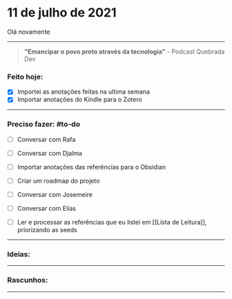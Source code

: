 # 11 de julho de 2021
Olá novamente

----

> **"Emancipar o povo preto através da tecnologia"**
\- Podcast Quebrada Dev

### Feito hoje:
- [x] Importei as anotações feitas na ultima semana
 - [x] Importar anotações do Kindle para o Zotero

---

### Preciso fazer: #to-do
- [ ] Conversar com Rafa
- [ ] Conversar com Djalma

- [ ] Importar anotações das referências para o Obsidian
- [ ] Criar um roadmap do projeto
- [ ] Conversar com Josemeire
- [ ] Conversar com Elias

- [ ] Ler e processar as referências que eu listei em [[Lista de Leitura]], priorizando as seeds

---

### Ideias:


---

### Rascunhos:


---

